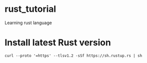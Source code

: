 # rust_tutorial
Learning rust language

# Install latest Rust version

    curl --proto '=https' --tlsv1.2 -sSf https://sh.rustup.rs | sh
